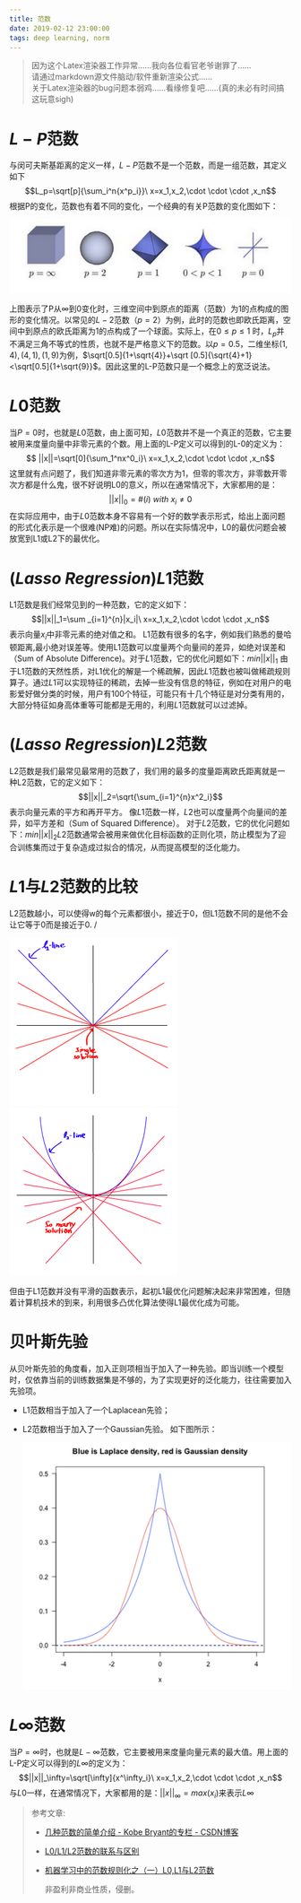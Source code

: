 ```yaml
---
title: 范数
date: 2019-02-12 23:00:00
tags: deep learning, norm
---
```

> 因为这个Latex渲染器工作异常……我向各位看官老爷谢罪了……\
> 请通过markdown源文件脑动/软件重新渲染公式……\
> 关于Latex渲染器的bug问题本弱鸡……看缘修复吧……(真的未必有时间搞这玩意sigh)
# $L-P$范数
 与闵可夫斯基距离的定义一样，$L-P$范数不是一个范数，而是一组范数，其定义如下
 $$L_p=\sqrt[p]{\sum_i^n{x^p_i}}\  x=x_1,x_2,\cdot \cdot \cdot ,x_n$$
 根据P​的变化，范数也有着不同的变化，一个经典的有关P​范数的变化图如下：

![如果您看到这行字说明图片未加载完哦](norm/20160623222921977)

上图表示了P从$\infty$到$0$变化时，三维空间中到原点的距离（范数）为$1$的点构成的图形的变化情况。以常见的$L-2$范数（$p=2$）为例，此时的范数也即欧氏距离，空间中到原点的欧氏距离为$1$的点构成了一个球面。实际上，在$0\leq p\leq1$
时，$L_p$并不满足三角不等式的性质，也就不是严格意义下的范数。以$p=0.5$，二维坐标$(1,4),(4,1),(1,9)$为例，$\sqrt[0.5]{1+\sqrt{4}}+\sqrt [0.5]{\sqrt{4}+1}<\sqrt[0.5]{1+\sqrt{9}}$。因此这里的L-P范数只是一个概念上的宽泛说法。

# $L0$范数
 当$P=0$时，也就是$L0$范数，由上面可知，$L0$范数并不是一个真正的范数，它主要被用来度量向量中非零元素的个数。用上面的L-P定义可以得到的L-0的定义为：
$$ ||x||=\sqrt[0]{\sum_1^nx^0_i}\  x=x_1,x_2,\cdot \cdot \cdot ,x_n$$
 这里就有点问题了，我们知道非零元素的零次方为1，但零的零次方，非零数开零次方都是什么鬼，很不好说明L0的意义，所以在通常情况下，大家都用的是：
 $$||x||_0=\#(i)\  with\  x_i \neq 0$$
 在实际应用中，由于$L0$范数本身不容易有一个好的数学表示形式，给出上面问题的形式化表示是一个很难(NP难)的问题。所以在实际情况中，L0的最优问题会被放宽到L1或L2下的最优化。
# $(Lasso\ Regression)L1$范数
 L1范数是我们经常见到的一种范数，它的定义如下：
$$||x||_1=\sum _{i=1}^{n}|x_i|\  x=x_1,x_2,\cdot \cdot \cdot ,x_n$$
 表示向量$x_i$中非零元素的绝对值之和。
L1范数有很多的名字，例如我们熟悉的曼哈顿距离,最小绝对误差等。使用L1范数可以度量两个向量间的差异，如绝对误差和（Sum of Absolute Difference)。对于$L1$范数，它的优化问题如下：$min||x||_1$ 由于L1范数的天然性质，对L1优化的解是一个稀疏解，因此$L1$范数也被叫做稀疏规则算子。通过$L1$可以实现特征的稀疏，去掉一些没有信息的特征，例如在对用户的电影爱好做分类的时候，用户有100个特征，可能只有十几个特征是对分类有用的，大部分特征如身高体重等可能都是无用的，利用$L1$范数就可以过滤掉。
# $(Lasso\ Regression)L2$范数
 L2范数是我们最常见最常用的范数了，我们用的最多的度量距离欧氏距离就是一种L2范数，它的定义如下：
$$||x||_2=\sqrt{\sum_{i=1}^{n}x^2_i}$$
表示向量元素的平方和再开平方。 像$L1$范数一样，$L2$也可以度量两个向量间的差异，如平方差和（Sum of Squared Difference）。
对于$L2$范数，它的优化问题如下：$min||x||_2$$L2$范数通常会被用来做优化目标函数的正则化项，防止模型为了迎合训练集而过于复杂造成过拟合的情况，从而提高模型的泛化能力。

# $L1$与$L2$范数的比较

L2范数越小，可以使得w的每个元素都很小，接近于0，但L1范数不同的是他不会让它等于0而是接近于0. /

![如果您看到这行字说明图片未加载完哦](norm/731104-20160917164014508-701381515.png)![如果您看到这行字说明图片未加载完哦](norm/731104-20160917163927727-777234846.png)

但由于L1范数并没有平滑的函数表示，起初L1最优化问题解决起来非常困难，但随着计算机技术的到来，利用很多凸优化算法使得L1最优化成为可能。

# 贝叶斯先验

从贝叶斯先验的角度看，加入正则项相当于加入了一种先验。即当训练一个模型时，仅依靠当前的训练数据集是不够的，为了实现更好的泛化能力，往往需要加入先验项。

*   L1范数相当于加入了一个Laplacean先验；

*   L2范数相当于加入了一个Gaussian先验。
     如下图所示：

    ![如果您看到这行字说明图片未加载完哦](norm/731104-20160917161444445-641448653.png)

# $L\infty$范数
 当$P=\infty$时，也就是$L-\infty$范数，它主要被用来度量向量元素的最大值。用上面的L-P定义可以得到的$L\infty$的定义为：
 $$||x||_\infty=\sqrt[\infty]{x^\infty_i}\  x=x_1,x_2,\cdot \cdot \cdot ,x_n$$
  与$L0$一样，在通常情况下，大家都用的是：$||x||_\infty=max(x_i)$来表示$L\infty$

>   参考文章:
>
>   *   [几种范数的简单介绍 - Kobe Bryant的专栏 - CSDN博客](https://blog.csdn.net/shijing_0214/article/details/51757564)
>
>   *   [L0/L1/L2范数的联系与区别](https://www.cnblogs.com/little-YTMM/p/5879093.html)
>
>   *   [机器学习中的范数规则化之（一）L0,L1与L2范数](https://blog.csdn.net/zouxy09/article/details/24971995)
>
>       非盈利非商业性质，侵删。